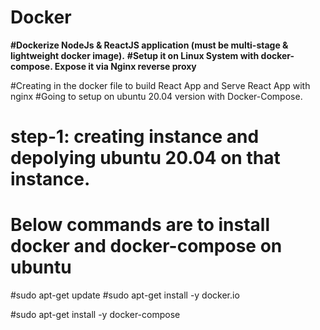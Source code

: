 # Docker
**#Dockerize NodeJs & ReactJS application (must be multi-stage & lightweight docker image).**
**#Setup it on Linux System with docker-compose. Expose it via Nginx reverse proxy**

#Creating in the docker file to build React App and Serve React App with nginx 
#Going to setup on ubuntu 20.04 version with Docker-Compose.
# step-1: creating instance and depolying ubuntu 20.04 on that instance.
# Below commands are to install docker and docker-compose on ubuntu
#sudo apt-get update
#sudo apt-get install -y docker.io

#sudo apt-get install -y docker-compose

